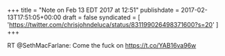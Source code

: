 +++
title = "Note on Feb 13 EDT 2017 at 12:51"
publishdate = 2017-02-13T17:51:05+00:00
draft = false
syndicated = [ 'https://twitter.com/chrisjohndeluca/status/831199026498371600?s=20' ]
+++

RT @SethMacFarlane: Come the fuck on https://t.co/YAB16va96w
